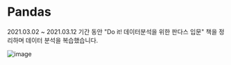 # Pandas

2021.03.02 ~ 2021.03.12 기간 동안 
"Do it! 데이터분석을 위한 판다스 입문" 책을 정리하며 데이터 분석을 복습했습니다.

![image](https://user-images.githubusercontent.com/76059627/113983947-825ae780-9885-11eb-9539-1a0cd2a70e9b.png)
